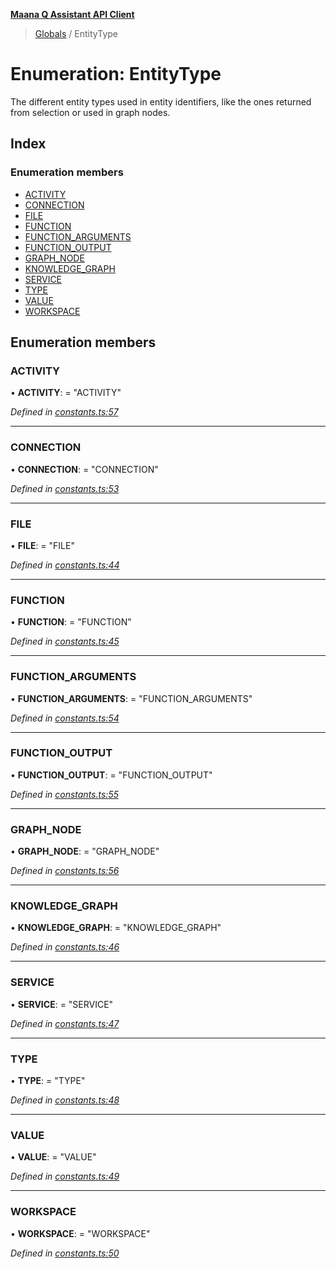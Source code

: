 **[Maana Q Assistant API Client](../README.md)**

> [Globals](../README.md) / EntityType

# Enumeration: EntityType

The different entity types used in entity identifiers, like the ones returned
from selection or used in graph nodes.

## Index

### Enumeration members

* [ACTIVITY](entitytype.md#activity)
* [CONNECTION](entitytype.md#connection)
* [FILE](entitytype.md#file)
* [FUNCTION](entitytype.md#function)
* [FUNCTION\_ARGUMENTS](entitytype.md#function_arguments)
* [FUNCTION\_OUTPUT](entitytype.md#function_output)
* [GRAPH\_NODE](entitytype.md#graph_node)
* [KNOWLEDGE\_GRAPH](entitytype.md#knowledge_graph)
* [SERVICE](entitytype.md#service)
* [TYPE](entitytype.md#type)
* [VALUE](entitytype.md#value)
* [WORKSPACE](entitytype.md#workspace)

## Enumeration members

### ACTIVITY

•  **ACTIVITY**:  = "ACTIVITY"

*Defined in [constants.ts:57](https://github.com/maana-io/q-assistant-client/blob/2b2b176/src/constants.ts#L57)*

___

### CONNECTION

•  **CONNECTION**:  = "CONNECTION"

*Defined in [constants.ts:53](https://github.com/maana-io/q-assistant-client/blob/2b2b176/src/constants.ts#L53)*

___

### FILE

•  **FILE**:  = "FILE"

*Defined in [constants.ts:44](https://github.com/maana-io/q-assistant-client/blob/2b2b176/src/constants.ts#L44)*

___

### FUNCTION

•  **FUNCTION**:  = "FUNCTION"

*Defined in [constants.ts:45](https://github.com/maana-io/q-assistant-client/blob/2b2b176/src/constants.ts#L45)*

___

### FUNCTION\_ARGUMENTS

•  **FUNCTION\_ARGUMENTS**:  = "FUNCTION\_ARGUMENTS"

*Defined in [constants.ts:54](https://github.com/maana-io/q-assistant-client/blob/2b2b176/src/constants.ts#L54)*

___

### FUNCTION\_OUTPUT

•  **FUNCTION\_OUTPUT**:  = "FUNCTION\_OUTPUT"

*Defined in [constants.ts:55](https://github.com/maana-io/q-assistant-client/blob/2b2b176/src/constants.ts#L55)*

___

### GRAPH\_NODE

•  **GRAPH\_NODE**:  = "GRAPH\_NODE"

*Defined in [constants.ts:56](https://github.com/maana-io/q-assistant-client/blob/2b2b176/src/constants.ts#L56)*

___

### KNOWLEDGE\_GRAPH

•  **KNOWLEDGE\_GRAPH**:  = "KNOWLEDGE\_GRAPH"

*Defined in [constants.ts:46](https://github.com/maana-io/q-assistant-client/blob/2b2b176/src/constants.ts#L46)*

___

### SERVICE

•  **SERVICE**:  = "SERVICE"

*Defined in [constants.ts:47](https://github.com/maana-io/q-assistant-client/blob/2b2b176/src/constants.ts#L47)*

___

### TYPE

•  **TYPE**:  = "TYPE"

*Defined in [constants.ts:48](https://github.com/maana-io/q-assistant-client/blob/2b2b176/src/constants.ts#L48)*

___

### VALUE

•  **VALUE**:  = "VALUE"

*Defined in [constants.ts:49](https://github.com/maana-io/q-assistant-client/blob/2b2b176/src/constants.ts#L49)*

___

### WORKSPACE

•  **WORKSPACE**:  = "WORKSPACE"

*Defined in [constants.ts:50](https://github.com/maana-io/q-assistant-client/blob/2b2b176/src/constants.ts#L50)*
